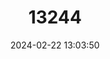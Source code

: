 ---
title: "13244"
category: "Mesoplodon densirostris"
draft: false
date: 2024-02-22 13:03:50
languages:
  English: ["Blainville's Beaked Whale", "Blainville's Beaked Whale"]
  Spanish; Castilian: ["Ballena de Pico de Blainville", "Ballena de Pico de Blainville", "Zifio de Blainville", "Zifio de Blainville"]
  Danish: ["Blainvilles næbhval"]
  Norwegian: ["Blainvilles spisshval"]
  Japanese: ["Kobuha kujira"]
  Icelandic: ["Króksnjáldri"]
  French: ["Mésoplodon de Blainville", "Mésoplodon de Blainville"]
---